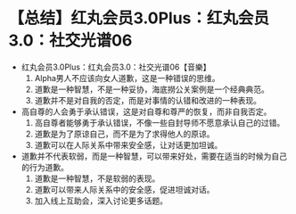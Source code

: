 # 【总结】红丸会员3.0Plus：红丸会员3.0：社交光谱06

-   红丸会员3.0Plus：红丸会员3.0：社交光谱06【音樂】
    1.  Alpha男人不应该向女人道歉，这是一种错误的思维。
    2.  道歉是一种智慧，不是一种妥协，海底撈公关案例是一个经典典范。
    3.  道歉并不是对自我的否定，而是对事情的认错和改进的一种表现。
-   高自尊的人会勇于承认错误，这是对自尊和尊严的恢复，而非自我否定。
    1.  高自尊者能够勇于承认错误，不像一些自封导师不愿意承认自己的过错。
    2.  道歉是为了原谅自己，而不是为了求得他人的原谅。
    3.  道歉可以在人际关系中带来安全感，让对话更加坦诚。
-   道歉并不代表软弱，而是一种智慧，可以带来好处，需要在适当的时候为自己的行为道歉。
    1.  道歉是一种智慧，不是软弱的表现。
    2.  道歉可以带来人际关系中的安全感，促进坦诚对话。
    3.  加入线上互助会，深入讨论更多话题。